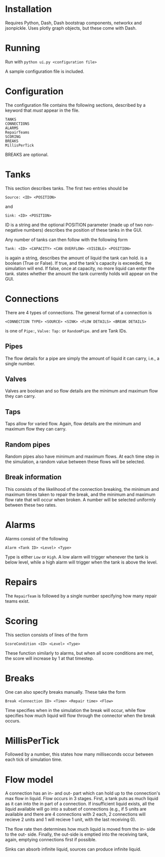 Installation
============
Requires Python, Dash, Dash bootstrap components, networkx and jsonpickle. Uses plotly graph objects, but these come with Dash.

Running
=======
Run with `python ui.py <configuration file>`

A sample configuration file is included.


Configuration
=============

The configuration file contains the following sections, described by a keyword that *must* appear in the file.

```
TANKS
CONNECTIONS
ALARMS
RepairTeams
SCORING
BREAKS
MillisPerTick
```
BREAKS are optional.

Tanks
=====

This section describes tanks. The first two entries should be

```
Source: <ID> <POSITION>
```
and
```
Sink: <ID> <POSITION>
```

ID is a string and the optional POSITION parameter (made up of two non-negative numbers) describes the position of these tanks in the GUI.

Any number of tanks can then follow with the following form
```
Tank: <ID> <CAPACITY> <CAN OVERFLOW> <VISIBLE> <POSITION>
```
<ID> is again a string, <CAPACITY> describes the amount of liquid the tank can hold. <CAN OVERFLOW> is a boolean (True or False). If true, and the tank's capacity is exceeded, the simulation will end. If false, once at capacity, no more liquid can enter the tank. <VISIBLE> states whether the amount the tank currently holds will appear on the GUI.

Connections
==========

There are 4 types of connections. The general format of a connection is
```
<CONNECTION TYPE> <SOURCE> <SINK> <FLOW DETAILS> <BREAK DETAILS>
```
<CONNECTION TYPE> is one of `Pipe:`, `Valve:` `Tap:` or `RandomPipe`.
<SOURCE> and <SINK> are Tank IDs.

Pipes
-----

The flow details for a pipe are simply the amount of liquid it can carry, i.e., a single number.

Valves
------
Valves are boolean and so flow details are the minimum and maximum flow they can carry.

Taps
----
Taps allow for varied flow. Again, flow details are the minimum and maximum flow they can carry.

Random pipes
------------
Random pipes also have minimum and maximum flows. At each time step in the simulation, a random value between these flows will be selected.

Break information
-----------------
This consists of the likelihood of the connection breaking, the minimum and maximum times taken to repair the break, and the minimum and maximum flow rate that will occur when broken. A number will be selected uniformly between these two rates.

Alarms
=======
Alarms consist of the following
```
Alarm <Tank ID> <Level> <Type>
```
Type is either `Low` or `High`. A low alarm will trigger whenever the tank is below level, while a high alarm will trigger when the tank is above the level.

Repairs
=======
The `RepairTeam` is followed by a single number specifying how many repair teams exist.

Scoring
=======
This section consists of lines of the form
```
ScoreCondition <ID> <Level> <Type>
```

These function similarly to alarms, but when all score conditions are met, the score will increase by 1 at that timestep.

Breaks
======
One can also specify breaks manually. These take the form
```
Break <Connection ID> <Time> <Repair time> <Flow>
```
Time specifies when in the simulation the break will occur, while flow specifies how much liquid will flow through the connector when the break occurs.

MillisPerTick
=============
Followed by a number, this states how many milliseconds occur between each tick of simulation time.

Flow model
==========
A connection has an in- and out- part which can hold up to the connection's max flow in liquid. Flow occurs in 3 stages. First, a tank puts as much liquid as it can into the in part of a connection. If insufficient liquid exists, all the liquid available will go into a subset of connections (e.g., if 5 units are available and there are 4 connections with 2 each, 2 connections will recieve 2 units and 1 will recieve 1 unit, with the last receiving 0).

The flow rate then determines how much liquid is moved from the in- side to the out- side. Finally, the out-side is emptied into the receiving tank, again, emptying connections first if possible.

Sinks can absorb infinite liquid, sources can produce infinite liquid.

